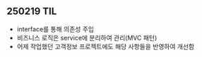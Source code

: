 ## 250219 TIL

- interface를 통해 의존성 주입
- 비즈니스 로직은 service에 분리하여 관리(MVC 패턴)
- 어제 작업했던 고객정보 프로젝트에도 해당 사항들을 반영하여 개선함
